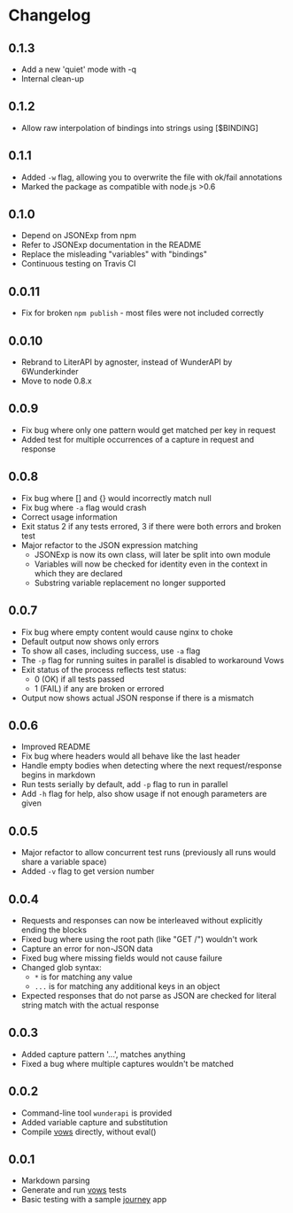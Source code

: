 # Changelog

## 0.1.3

* Add a new 'quiet' mode with -q
* Internal clean-up

## 0.1.2

* Allow raw interpolation of bindings into strings using [$BINDING]

## 0.1.1

* Added `-w` flag, allowing you to overwrite the file with ok/fail annotations
* Marked the package as compatible with node.js >0.6

## 0.1.0

* Depend on JSONExp from npm
* Refer to JSONExp documentation in the README
* Replace the misleading "variables" with "bindings"
* Continuous testing on Travis CI

## 0.0.11

* Fix for broken `npm publish` - most files were not included correctly

## 0.0.10

* Rebrand to LiterAPI by agnoster, instead of WunderAPI by 6Wunderkinder
* Move to node 0.8.x

## 0.0.9

* Fix bug where only one pattern would get matched per key in request
* Added test for multiple occurrences of a capture in request and response

## 0.0.8

* Fix bug where [] and {} would incorrectly match null
* Fix bug where `-a` flag would crash
* Correct usage information
* Exit status 2 if any tests errored, 3 if there were both errors and broken test
* Major refactor to the JSON expression matching
    * JSONExp is now its own class, will later be split into own module
    * Variables will now be checked for identity even in the context in which they are declared
    * Substring variable replacement no longer supported

## 0.0.7

* Fix bug where empty content would cause nginx to choke
* Default output now shows only errors
* To show all cases, including success, use `-a` flag
* The `-p` flag for running suites in parallel is disabled to workaround Vows
* Exit status of the process reflects test status:
  * 0 (OK) if all tests passed
  * 1 (FAIL) if any are broken or errored
* Output now shows actual JSON response if there is a mismatch

## 0.0.6

* Improved README
* Fix bug where headers would all behave like the last header
* Handle empty bodies when detecting where the next request/response begins in markdown
* Run tests serially by default, add `-p` flag to run in parallel
* Add `-h` flag for help, also show usage if not enough parameters are given

## 0.0.5

* Major refactor to allow concurrent test runs (previously all runs would share a variable space)
* Added `-v` flag to get version number

## 0.0.4

* Requests and responses can now be interleaved without explicitly ending the blocks
* Fixed bug where using the root path (like "GET /") wouldn't work
* Capture an error for non-JSON data
* Fixed bug where missing fields would not cause failure
* Changed glob syntax:
    * `*` is for matching any value
    * `...` is for matching any additional keys in an object
* Expected responses that do not parse as JSON are checked for literal string match with the actual response

## 0.0.3

* Added capture pattern '...', matches anything
* Fixed a bug where multiple captures wouldn't be matched

## 0.0.2

* Command-line tool `wunderapi` is provided
* Added variable capture and substitution
* Compile [vows] directly, without eval()

## 0.0.1

* Markdown parsing
* Generate and run [vows] tests
* Basic testing with a sample [journey] app


[vows]:         http://vowsjs.org/
[journey]:      https://github.com/cloudhead/journey
